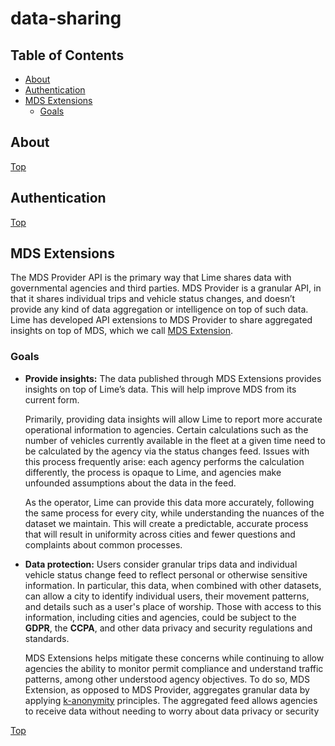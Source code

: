 # data-sharing

## Table of Contents

- [About](#about)
- [Authentication](#authentication)
- [MDS Extensions](#mds-extensions)
  - [Goals](#goals)
 
## About

[Top](#Table-of-Contents)

## Authentication

[Top](#Table-of-Contents)

## MDS Extensions

The MDS Provider API is the primary way that Lime shares data with governmental agencies 
and third parties. MDS Provider is a granular API, in that it shares individual trips and vehicle status changes, 
and doesn’t provide any kind of data aggregation or intelligence on top of such data.
Lime has developed API extensions to MDS Provider to share aggregated insights on top of MDS, 
which we call [MDS Extension](mds_extensions/README.md).

### Goals

- **Provide insights:** The data published through MDS Extensions provides insights on top of Lime’s data. This will 
help improve MDS from its current form.

    Primarily, providing data insights will allow Lime to report more accurate operational information to agencies. 
    Certain calculations such as the number of vehicles currently available in the fleet at a given time need to be 
    calculated by the agency via the status changes feed. Issues with this process frequently arise: each agency 
    performs the calculation differently, the process is opaque to Lime, and agencies make unfounded assumptions 
    about the data in the feed.

    As the operator, Lime can provide this data more accurately, following the same process for every city, while 
    understanding the nuances of the dataset we maintain. This will create a predictable, accurate process 
    that will result in uniformity across cities and fewer questions and complaints about common processes.

- **Data protection:** Users consider granular trips data and individual vehicle status change feed to reflect personal
or otherwise sensitive information.  In particular, this data, when combined with other datasets, can allow a city to
identify individual users, their movement patterns, and details such as a user's place of worship.  Those with access
to this information, including cities and agencies, could be subject to the **GDPR**, the **CCPA**, and 
other data privacy and security regulations and standards.
    
    MDS Extensions helps mitigate these concerns while continuing to allow agencies the ability to monitor permit
    compliance and understand traffic patterns, among other understood agency objectives.  To do so, MDS Extension, as
    opposed to MDS Provider, aggregates granular data by applying [k-anonymity](https://en.wikipedia.org/wiki/K-anonymity)
    principles.  The aggregated feed allows agencies to receive data without needing to worry about data privacy or
    security

[Top](#Table-of-Contents)

